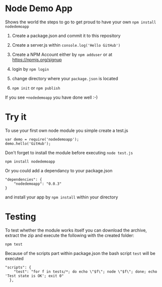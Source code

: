 # Node Demo App

Shows the world the steps to go to get proud to have your own ```npm install nodedemoapp```

1) Create a package.json and commit it to this repository

2) Create a server.js within ```console.log('Hello GitHub')```

3) Create a NPM Account either by ```npm adduser``` or at https://npmjs.org/signup

4) login by ```npm login``` 

5) change directory where your ```package.json``` is located

6) ```npm init``` or ```npm publish```

If you see ```+nodedemoapp``` you have done well :-)


# Try it

To use your first own node module you simple create a test.js
```
var demo = require('nodedemoapp');
demo.hello('GitHub');
```

Don't forget to install the module before executing ```node test.js```
```
npm install nodedemoapp
```

Or you could add a dependancy to your package.json
```
"dependencies": {
    "nodedemoapp": "0.0.3"
}

```
and install your app by ```npm install``` within your directory

# Testing

To test whether the module works itself you can download the archive, extract the zip and execute the following with the created folder:
```
npm test
```

Because of the scripts part within package.json the bash script ```test```
will be executed 
```
"scripts": {
    "test": "for f in tests/*; do echo \"$f\"; node \"$f\"; done; echo 'Test state is OK'; exit 0"
  },
```
